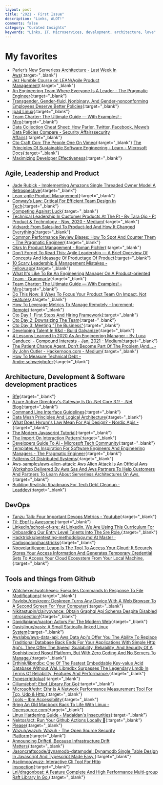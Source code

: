 ```yaml
---
layout: post
title: "2021 - First Issue"
description: "Links, ALOT!"
comments: false
category: "Curated Insights"
keywords: "Links, IT, Microservices, development, architecture, love"
---
```

<!-- markdownlint-disable MD033 MD020 MD025-->
# My favorites<a name="favorites"></a>

- [Parler’s New Serverless Architecture - Last Week In Aws](https://www.lastweekinaws.com/blog/parlers-new-serverless-architecture/){:target="_blank"}
- [Jez Humble Course on LEAN/Agile Product Management](https://docs.google.com/document/d/1DELwxJzR7NLVE8gNXBloGMEfZvJwaaWUn6mIoUDKA2o/edit?pli=1#){:target="_blank"}
- [An Engineering Team Where Everyone Is A Leader - The Pragmatic Engineer](https://blog.pragmaticengineer.com/a-team-where-everyone-is-a-leader/){:target="_blank"}
- [Transgender, Gender-fluid, Nonbinary, And Gender-nonconforming Employees Deserve Better Policies](https://hbr.org/2020/11/transgender-gender-fluid-nonbinary-and-gender-nonconforming-employees-deserve-better-policies){:target="_blank"}
- [Ipad Linux](https://ipadlinux.org/){:target="_blank"}
- [Team Charter: The Ultimate Guide — With Examples! - Miro](https://miro.com/guides/team-charter/){:target="_blank"}
- [Data Collection Cheat Sheet: How Parler, Twitter, Facebook, Mewe’s Data Policies Compare - Security Affairssecurity Affairs](https://securityaffairs.co/wordpress/113354/social-networks/parler-social-media-data-policies-compare.html){:target="_blank"}
- [Cto Craft Con: The People One On Vimeo](https://vimeo.com/showcase/ctocraftcon2020){:target="_blank"}
[The Principles Of Sustainable Software Engineering - Learn - Microsoft Docs](https://docs.microsoft.com/en-us/learn/modules/sustainable-software-engineering-overview/?WT.mc_id=DOP-MVP-4025064){:target="_blank"}
- [Maximizing Developer Effectiveness](https://martinfowler.com/articles/developer-effectiveness.html){:target="_blank"}

## Agile, Leadership and Product<a name="agile"></a>

- [Jade Rubick - Implementing Amazons Single Threaded Owner Model A Retrospective](https://www.rubick.com/implementing-amazons-single-threaded-owner-model/){:target="_blank"}
- [Lean-agile Product Management](https://leanagile.pm/){:target="_blank"}
- [Conway’s Law: Critical For Efficient Team Design In Tech](https://itrevolution.com/conways-law-critical-for-efficient-team-design-in-tech/){:target="_blank"}
- [Competing Against Luck](https://www.youtube.com/watch?v=auedNplxnu8){:target="_blank"}
- [Technical Leadership In Customer Products At The Ft - By Tara Ojo - Ft Product & Technology - Nov, 2020 - Medium](https://medium.com/ft-product-technology/technical-leadership-in-customer-products-cec00bf983bd){:target="_blank"}
- [Vidyard: From Sales-led To Product-led And How It Changed Everything](https://www.productled.org/blog/vidyard-sales-led-product-led-how-it-changed-everything){:target="_blank"}
- [Common Performance Review Biases: How To Spot And Counter Them - The Pragmatic Engineer](https://blog.pragmaticengineer.com/performance-review-biases/){:target="_blank"}
- [Okrs In Product Management - Roman Pichler](https://www.romanpichler.com/blog/okrs-in-product-management/){:target="_blank"}
- [Don't Forget To Read This: Agile Leadership — A Brief Overview Of Concepts And Ideasage Of Productage Of Product](https://age-of-product.com/agile-leadership/){:target="_blank"}
- [10 Scary Leadership & Management Mistakes - Fellow.app](https://fellow.app/blog/2020/common-leadership-and-management-mistakes/){:target="_blank"}
- [What It's Like To Be An Engineering Manager On A Product-oriented Team - Grammarly](https://www.grammarly.com/blog/engineering/product-oriented-eng-management/){:target="_blank"}
- [Team Charter: The Ultimate Guide — With Examples! - Miro](https://miro.com/guides/team-charter/){:target="_blank"}
- [Do This Now: 8 Ways To Focus Your Product Team On Impact, Not Features](https://blog.amplitude.com/focus-product-team-on-impact){:target="_blank"}
- [How To Leverage Metrics To Manage Remotely – Increment: Remote](https://increment.com/remote/leverage-metrics-to-manage-remotely/){:target="_blank"}
- [Cto Day 1: First Steps And Hiring Framework](https://danlebrero.com/2020/11/11/cto-diary-definition-first-steps-hiring-framework/){:target="_blank"}
- [Cto Day 2: Downsizing The Team](https://danlebrero.com/2020/12/02/cto-diary-downsizing-team-firing/){:target="_blank"}
- [Cto Day 3: Meeting "The Business"](https://danlebrero.com/2020/12/16/cto-diary-meeting-the-business/){:target="_blank"}
- [Developing Talent In R&d - Build Galvanize](https://medium.com/galvanize/developing-talent-in-r-d-3fe7aae3e414){:target="_blank"}
- [4 Lessons Learned In 2020 As An Engineering Manager - By Luca Canducci - Compound Interests - Jan, 2021 - Medium](https://medium.com/compound-interests/4-lessons-learned-in-2020-as-an-engineering-manager-f1f259e40edf){:target="_blank"}
- [The Patient Change Agent. Don’t Become Part Of The Problem (And… - By John Cutler - Hackernoon.com - Medium](https://medium.com/hackernoon/the-patient-change-agent-fd8548f04777){:target="_blank"}
- [How To Measure Technical Debt - Andre.schweighofer](https://andreschweighofer.com/tech/how-to-measure-technical-debt/){:target="_blank"}

## Architecture, Development & Software development practices <a name="development"></a>

- [Bfe](https://www.bfe-networks.net/en_us/){:target="_blank"}
- [Azure Active Directory's Gateway Is On .Net Core 3.1! - .Net Blog](https://devblogs.microsoft.com/dotnet/azure-active-directorys-gateway-service-is-on-net-core-3-1/){:target="_blank"}
- [Command Line Interface Guidelines](https://clig.dev/){:target="_blank"}
- [Data Mesh Principles And Logical Architecture](https://martinfowler.com/articles/data-mesh-principles.html){:target="_blank"}
- [What Does Hyrum's Law Mean For Api Design? - Nordic Apis -](https://nordicapis.com/what-does-hyrums-law-mean-for-api-design/){:target="_blank"}
- [The Modern Javascript Tutorial](https://javascript.info/){:target="_blank"}
- [The Import On Interaction Pattern](https://addyosmani.com/blog/import-on-interaction/){:target="_blank"}
- [Developers Guide To Ai - Microsoft Tech Community](https://techcommunity.microsoft.com/t5/educator-developer-blog/developers-guide-to-ai/ba-p/1933553){:target="_blank"}
- [Templates As Inspiration For Software Engineers And Engineering Managers - The Pragmatic Engineer](https://blog.pragmaticengineer.com/templates-as-inspiration-for-software-engineers/){:target="_blank"}
- [Patterns Of Distributed Systems](https://martinfowler.com/articles/patterns-of-distributed-systems/){:target="_blank"}
- [Aws-samples/aws-alien-attack: Aws Alien Attack Is An Official Aws Workshop Delivered By Aws Sas And Aws Partners To Help Customers And Partners To Learn About Serverless Architectures On Aws.](https://github.com/aws-samples/aws-alien-attack){:target="_blank"}
- [Building Realistic Roadmaps For Tech Debt Cleanup - Leaddev](https://leaddev.com/legacy-technical-debt-migrations/building-realistic-roadmaps-tech-debt-cleanup){:target="_blank"}
## DevOps<a name="devops"></a>

- [Tanzu Talk: Four Important Devops Metrics - Youtube](https://www.youtube.com/watch?v=Rw1exVvYSY4&list=PLAdzTan_eSPRNuA52_34wh5VTBC-0Rz7U&index=1){:target="_blank"}
- [Til: Ebpf Is Awesome](https://filipnikolovski.com/posts/ebpf/){:target="_blank"}
- [Linkedin/school-of-sre: At Linkedin, We Are Using This Curriculum For Onboarding Our Entry Level Talents Into The Sre Role.](https://github.com/linkedin/school-of-sre){:target="_blank"}
- [Hacktricks/pentesting-methodology.md At Master · Carlospolop/hacktricks](https://github.com/carlospolop/hacktricks/blob/master/pentesting-methodology.md){:target="_blank"}
- [Noovolari/leapp: Leapp Is The Tool To Access Your Cloud; It Securely Stores Your Access Information And Generates Temporary Credential Sets To Access Your Cloud Ecosystem From Your Local Machine.](https://github.com/Noovolari/leapp){:target="_blank"}

## Tools and things from Github <a name="tools"></a>

- [Watchexec/watchexec: Executes Commands In Response To File Modifications](https://github.com/watchexec/watchexec){:target="_blank"}
- [Pavlobu/deskreen: Deskreen Turns Any Device With A Web Browser To A Second Screen For Your Computer](https://github.com/pavlobu/deskreen){:target="_blank"}
- [Nikitastupin/clairvoyance: Obtain Graphql Api Schema Despite Disabled Introspection!](https://github.com/nikitastupin/clairvoyance?_hsmi=106476496&_hsenc=p2ANqtz-_zknR8v5mfRHaxRvcRAqugfVYIQxcCwvNcZ7TMeqV2ZbhKLrLsd368bKqWNaLPISH1vcfqrpO8-7IHCVaUookIdFdCkA){:target="_blank"}
- [Davidkpiano/xactor: Actors For The Modern Web](https://github.com/davidkpiano/xactor){:target="_blank"}
- [Oasislinux/oasis: A Small Statically-linked Linux System](https://github.com/oasislinux/oasis){:target="_blank"}
- [Awslabs/aws-data-api: Aws Data Api's Offer You The Ability To Replace Traditional Database Back Ends For Your Applications With Simple Http Api's. They Offer The Speed, Scalability, Reliability, And Security Of A Sophisticated Nosql Platform, But With Zero Coding And No Servers To Manage.](https://github.com/awslabs/aws-data-api){:target="_blank"}
- [Erthink/libmdbx: One Of The Fastest Embeddable Key-value Acid Database Without Wal. Libmdbx Surpasses The Legendary Lmdb In Terms Of Reliability, Features And Performance.](https://github.com/erthink/libmdbx){:target="_blank"}
- [Typescripttolua](https://typescripttolua.github.io/){:target="_blank"}
- [Cilium/ebpf: Ebpf Library For Go](https://github.com/cilium/ebpf){:target="_blank"}
- [Microsoft/ethr: Ethr Is A Network Performance Measurement Tool For Tcp, Udp & Http.](https://github.com/microsoft/ethr){:target="_blank"}
- [Tools – Ibm Accessibility](https://www.ibm.com/able/toolkit/tools/){:target="_blank"}
- [Bring An Old Macbook Back To Life With Linux - Opensource.com](https://opensource.com/article/20/12/linux-macbook?sc_cid=7013a0000026KpxAAE){:target="_blank"}
- [Linux Hardening Guide - Madaidan's Insecurities](https://madaidans-insecurities.github.io/guides/linux-hardening.html){:target="_blank"}
- [Nektos/act: Run Your Github Actions Locally 🚀](https://github.com/nektos/act){:target="_blank"}
- [Please](https://please.build/#why){:target="_blank"}
- [Wazuh/wazuh: Wazuh - The Open Source Security Platform](https://github.com/wazuh/wazuh){:target="_blank"}
- [Announcing Driftctl, Because Infrastructure Drift Matters](https://driftctl.com/2020/12/22/announcing-driftctl/){:target="_blank"}
- [Jasoncraftscode/dynamodb-datamodel: Dynamodb Single Table Design In Javascript And Typescript Made Easy.](https://github.com/JasonCraftsCode/dynamodb-datamodel){:target="_blank"}
- [Asciimoo/wuzz: Interactive Cli Tool For Http Inspection](https://github.com/asciimoo/wuzz){:target="_blank"}
- [Lni/dragonboat: A Feature Complete And High Performance Multi-group Raft Library In Go.](https://github.com/lni/dragonboat){:target="_blank"}
